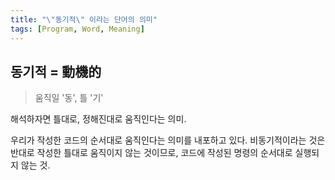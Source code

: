 ```yaml
---
title: "\"동기적\" 이라는 단어의 의미"
tags: [Program, Word, Meaning]
---
```


## 동기적 = 動機的

> 움직일 '동', 틀 '기'

해석하자면 틀대로, 정해진대로 움직인다는 의미.

우리가 작성한 코드의 순서대로 움직인다는 의미를 내포하고 있다. 비동기적이라는 것은 반대로 작성한 틀대로 움직이지 않는 것이므로, 코드에 작성된 명령의 순서대로 실행되지 않는 것.

